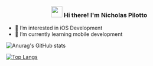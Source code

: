 <!-- Heading -->
<h3 align="center"><img src = "https://raw.githubusercontent.com/MartinHeinz/MartinHeinz/master/wave.gif" width = 30px> Hi there! I'm Nicholas Pilotto</h3>

- 👀 I’m interested in iOS Development
- 🌱 I’m currently learning mobile development

<!---
NicholasPilotto/NicholasPilotto is a ✨ special ✨ repository because its `README.md` (this file) appears on your GitHub profile.
You can click the Preview link to take a look at your changes.
--->

![Anurag's GitHub stats](https://github-readme-stats.vercel.app/api?username=NicholasPilotto&show_icons=true&theme=darcula)

[![Top Langs](https://github-readme-stats.vercel.app/api/top-langs/?username=NicholasPilotto&layout=compact)](https://github.com/anuraghazra/github-readme-stats)
